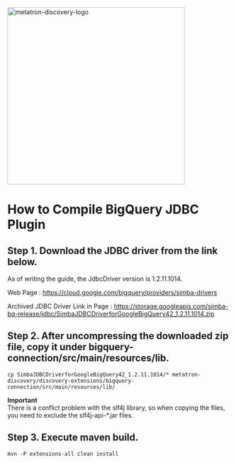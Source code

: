 
<img title="logo-metatron" src="https://user-images.githubusercontent.com/6300003/44013820-f7647c96-9f02-11e8-8066-1c97f8b1662c.png" alt="metatron-discovery-logo" width="400px">

How to Compile BigQuery JDBC Plugin
==================================
Step 1. Download the JDBC driver from the link below.
----------------------------------
As of writing the guide, the JdbcDriver version is 1.2.11.1014.

Web Page : https://cloud.google.com/bigquery/providers/simba-drivers

Archived JDBC Driver Link in Page : https://storage.googleapis.com/simba-bq-release/jdbc/SimbaJDBCDriverforGoogleBigQuery42_1.2.11.1014.zip


Step 2. After uncompressing the downloaded zip file, copy it under bigquery-connection/src/main/resources/lib.
----------------------------------
```
cp SimbaJDBCDriverforGoogleBigQuery42_1.2.11.1014/* metatron-discovery/discovery-extensions/bigquery-connection/src/main/resources/lib/
``` 

**Important**   
There is a conflict problem with the slf4j library, so when copying the files, you need to exclude the slf4j-api-*.jar files.


Step 3. Execute maven build.
----------------------------------
```
mvn -P extensions-all clean install
``` 
